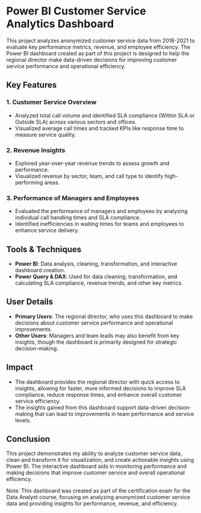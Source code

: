 # Power BI Customer Service Analytics Dashboard

This project analyzes anonymized customer service data from 2018-2021 to evaluate key performance metrics, revenue, and employee efficiency. The Power BI dashboard created as part of this project is designed to help the regional director make data-driven decisions for improving customer service performance and operational efficiency.

## Key Features

### 1. **Customer Service Overview**  
- Analyzed total call volume and identified SLA compliance (Within SLA or Outside SLA) across various sectors and offices.
- Visualized average call times and tracked KPIs like response time to measure service quality.

### 2. **Revenue Insights**  
- Explored year-over-year revenue trends to assess growth and performance.
- Visualized revenue by sector, team, and call type to identify high-performing areas.

### 3. **Performance of Managers and Employees**  
- Evaluated the performance of managers and employees by analyzing individual call handling times and SLA compliance.
- Identified inefficiencies in waiting times for teams and employees to enhance service delivery.

## Tools & Techniques

- **Power BI**: Data analysis, cleaning, transformation, and interactive dashboard creation.
- **Power Query & DAX**: Used for data cleaning, transformation, and calculating SLA compliance, revenue trends, and other key metrics.

## User Details
- **Primary Users**: The regional director, who uses this dashboard to make decisions about customer service performance and operational improvements.
- **Other Users**: Managers and team leads may also benefit from key insights, though the dashboard is primarily designed for strategic decision-making.

## Impact

- The dashboard provides the regional director with quick access to insights, allowing for faster, more informed decisions to improve SLA compliance, reduce response times, and enhance overall customer service efficiency.
- The insights gained from this dashboard support data-driven decision-making that can lead to improvements in team performance and service levels.

## Conclusion

This project demonstrates my ability to analyze customer service data, clean and transform it for visualization, and create actionable insights using Power BI. The interactive dashboard aids in monitoring performance and making decisions that improve customer service and overall operational efficiency.


Note: This dashboard was created as part of the certification exam for the Data Analyst course, focusing on analyzing anonymized customer service data and providing insights for performance, revenue, and efficiency.

